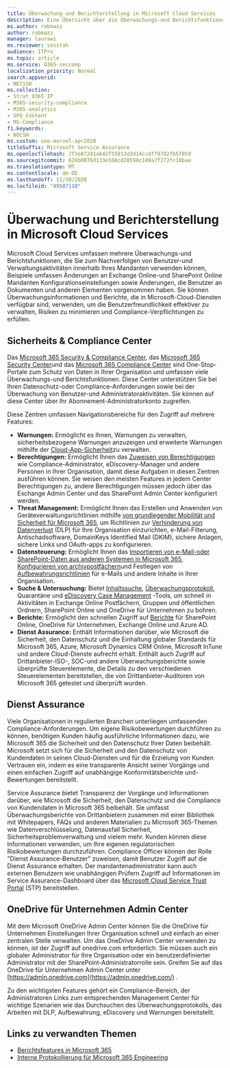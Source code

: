 ```yaml
---
title: Überwachung und Berichterstellung in Microsoft Cloud Services
description: Eine Übersicht über die Überwachungs-und Berichtsfunktionen in Office 365, Microsoft 365 und Service Assurance.
ms.author: robmazz
author: robmazz
manager: laurawi
ms.reviewer: sosstah
audience: ITPro
ms.topic: article
ms.service: O365-seccomp
localization_priority: Normal
search.appverid:
- MET150
ms.collection:
- Strat_O365_IP
- M365-security-compliance
- M365-analytics
- SPO_Content
- MS-Compliance
f1.keywords:
- NOCSH
ms.custom: seo-marvel-apr2020
titleSuffix: Microsoft Service Assurance
ms.openlocfilehash: 7f3e87241ab42f55813d3d14ccdff0792fb5f059
ms.sourcegitcommit: 626b0076d133e588cd28598c149a7f272fc18bae
ms.translationtype: MT
ms.contentlocale: de-DE
ms.lasthandoff: 11/30/2020
ms.locfileid: "49507110"
---
```

# <a name="auditing-and-reporting-in-microsoft-cloud-services"></a>Überwachung und Berichterstellung in Microsoft Cloud Services

Microsoft Cloud Services umfassen mehrere Überwachungs-und Berichtsfunktionen, die Sie zum Nachverfolgen von Benutzer-und Verwaltungsaktivitäten innerhalb Ihres Mandanten verwenden können, Beispiele umfassen Änderungen an Exchange Online-und SharePoint Online Mandanten Konfigurationseinstellungen sowie Änderungen, die Benutzer an Dokumenten und anderen Elementen vorgenommen haben. Sie können Überwachungsinformationen und Berichte, die in Microsoft-Cloud-Diensten verfügbar sind, verwenden, um die Benutzerfreundlichkeit effektiver zu verwalten, Risiken zu minimieren und Compliance-Verpflichtungen zu erfüllen.

## <a name="security--compliance-centers"></a>Sicherheits & Compliance Center

Das [Microsoft 365 Security & Compliance Center](https://protection.office.com), das [Microsoft 365 Security Center](https://security.microsoft.com)und das [Microsoft 365 Compliance Center](https://compliance.microsoft.com) sind One-Stop-Portale zum Schutz von Daten in Ihrer Organisation und umfassen viele Überwachungs-und Berichtsfunktionen. Diese Center unterstützen Sie bei Ihren Datenschutz-oder Compliance-Anforderungen sowie bei der Überwachung von Benutzer-und Administratoraktivitäten. Sie können auf diese Center über Ihr Abonnement-Administratorkonto zugreifen.

Diese Zentren umfassen Navigationsbereiche für den Zugriff auf mehrere Features:

- **Warnungen:** Ermöglicht es Ihnen, Warnungen zu verwalten, sicherheitsbezogene Warnungen anzuzeigen und erweiterte Warnungen mithilfe der [Cloud-App-Sicherheit](https://docs.microsoft.com/cloud-app-security/what-is-cloud-app-security)zu verwalten.
- **Berechtigungen:** Ermöglicht Ihnen das [Zuweisen von Berechtigungen](https://docs.microsoft.com/microsoft-365/security/office-365-security/grant-access-to-the-security-and-compliance-center) wie Compliance-Administrator, eDiscovery-Manager und andere Personen in Ihrer Organisation, damit diese Aufgaben in diesen Zentren ausführen können. Sie weisen den meisten Features in jedem Center Berechtigungen zu, andere Berechtigungen müssen jedoch über das Exchange Admin Center und das SharePoint Admin Center konfiguriert werden.
- **Threat Management:** Ermöglicht Ihnen das Erstellen und Anwenden von Geräteverwaltungsrichtlinien mithilfe [von grundlegender Mobilität und Sicherheit für Microsoft 365](https://support.microsoft.com/office/overview-of-basic-mobility-and-security-for-microsoft-365-faa7d8e5-645d-4d59-839c-c8d4c1869e4a), um Richtlinien zur [Verhinderung von Datenverlust](https://docs.microsoft.com/microsoft-365/compliance/data-loss-prevention-policies) (DLP) für Ihre Organisation einzurichten, e-Mail-Filterung, Antischadsoftware, DomainKeys Identified Mail (DKIM), sichere Anlagen, sichere Links und OAuth-apps zu konfigurieren.
- **Datensteuerung:** Ermöglicht Ihnen das [Importieren von e-Mail-oder SharePoint-Daten aus anderen Systemen in Microsoft 365](https://support.office.com/article/Import-PST-files-or-SharePoint-data-to-Office-365-ba688e0a-0fcb-4bd7-8e57-2b669564ea84), [Konfigurieren von archivpostfächern](https://support.office.com/article/Enable-archive-mailboxes-in-the-Office-365-Security-Compliance-Center-268a109e-7843-405b-bb3d-b9393b2342ce)und Festlegen von [Aufbewahrungsrichtlinien](https://docs.microsoft.com/microsoft-365/compliance/retention-policies) für e-Mails und andere Inhalte in Ihrer Organisation.
- **Suche & Untersuchung:** Bietet [Inhaltssuche](https://support.office.com/article/Run-a-Content-Search-in-the-Office-365-Security-Compliance-Center-61852fd9-fe8a-4880-a339-cb19ed3bff4a), [Überwachungsprotokoll](https://support.office.com/article/Search-the-audit-log-in-the-Office-365-Security-Compliance-Center-0d4d0f35-390b-4518-800e-0c7ec95e946c), Quarantäne und [eDiscovery Case Management](https://support.office.com/article/Manage-eDiscovery-cases-in-the-Office-365-Security-Compliance-Center-edea80d6-20a7-40fb-b8c4-5e8c8395f6da) -Tools, um schnell in Aktivitäten in Exchange Online Postfächern, Gruppen und öffentlichen Ordnern, SharePoint Online und OneDrive für Unternehmen zu bohren.
- **Berichte:** Ermöglicht den schnellen Zugriff auf [Berichte](https://support.office.com/article/Reports-in-the-Office-365-Security-Compliance-Center-7acd33ce-1ec8-49fb-b625-43bac7b58c5a) für SharePoint Online, OneDrive für Unternehmen, Exchange Online und Azure AD.
- **Dienst Assurance:** Enthält Informationen darüber, wie Microsoft die Sicherheit, den Datenschutz und die Einhaltung globaler Standards für Microsoft 365, Azure, Microsoft Dynamics CRM Online, Microsoft InTune und andere Cloud-Dienste aufrecht erhält. Enthält auch Zugriff auf Drittanbieter-ISO-, SOC-und andere Überwachungsberichte sowie überprüfte Steuerelemente, die Details zu den verschiedenen Steuerelementen bereitstellen, die von Drittanbieter-Auditoren von Microsoft 365 getestet und überprüft wurden.

## <a name="service-assurance"></a>Dienst Assurance

Viele Organisationen in regulierten Branchen unterliegen umfassenden Compliance-Anforderungen. Um eigene Risikobewertungen durchführen zu können, benötigen Kunden häufig ausführliche Informationen dazu, wie Microsoft 365 die Sicherheit und den Datenschutz Ihrer Daten beibehält. Microsoft setzt sich für die Sicherheit und den Datenschutz von Kundendaten in seinen Cloud-Diensten und für die Erzielung von Kunden Vertrauen ein, indem es eine transparente Ansicht seiner Vorgänge und einen einfachen Zugriff auf unabhängige Konformitätsberichte und-Bewertungen bereitstellt.

Service Assurance bietet Transparenz der Vorgänge und Informationen darüber, wie Microsoft die Sicherheit, den Datenschutz und die Compliance von Kundendaten in Microsoft 365 beibehält. Sie umfasst Überwachungsberichte von Drittanbietern zusammen mit einer Bibliothek mit Whitepapers, FAQs und anderen Materialien zu Microsoft 365-Themen wie Datenverschlüsselung, Datenausfall Sicherheit, Sicherheitsproblemverwaltung und vielem mehr. Kunden können diese Informationen verwenden, um Ihre eigenen regulatorischen Risikobewertungen durchzuführen. Compliance Officer können der Rolle "Dienst Assurance-Benutzer" zuweisen, damit Benutzer Zugriff auf die Dienst Assurance erhalten. Der mandantenadministrator kann auch externen Benutzern wie unabhängigen Prüfern Zugriff auf Informationen im Service Assurance-Dashboard über das [Microsoft Cloud Service Trust Portal](https://aka.ms/STP) (STP) bereitstellen.

## <a name="onedrive-for-business-admin-center"></a>OneDrive für Unternehmen Admin Center

Mit dem Microsoft OneDrive Admin Center können Sie die OneDrive für Unternehmen Einstellungen Ihrer Organisation schnell und einfach an einer zentralen Stelle verwalten. Um das OneDrive Admin Center verwenden zu können, ist der Zugriff auf onedrive.com erforderlich. Sie müssen auch ein globaler Administrator für Ihre Organisation oder ein benutzerdefinierter Administrator mit der SharePoint-Administratorrolle sein. Greifen Sie auf das OneDrive für Unternehmen Admin Center unter [https://admin.onedrive.com](https://admin.onedrive.com/) .

Zu den wichtigsten Features gehört ein Compliance-Bereich, der Administratoren Links zum entsprechenden Management Center für wichtige Szenarien wie das Durchsuchen des Überwachungsprotokolls, das Arbeiten mit DLP, Aufbewahrung, eDiscovery und Warnungen bereitstellt.

## <a name="related-links"></a>Links zu verwandten Themen

- [Berichtsfeatures in Microsoft 365](assurance-reporting-features.md)
- [Interne Protokollierung für Microsoft 365 Engineering](assurance-internal-logging.md)
